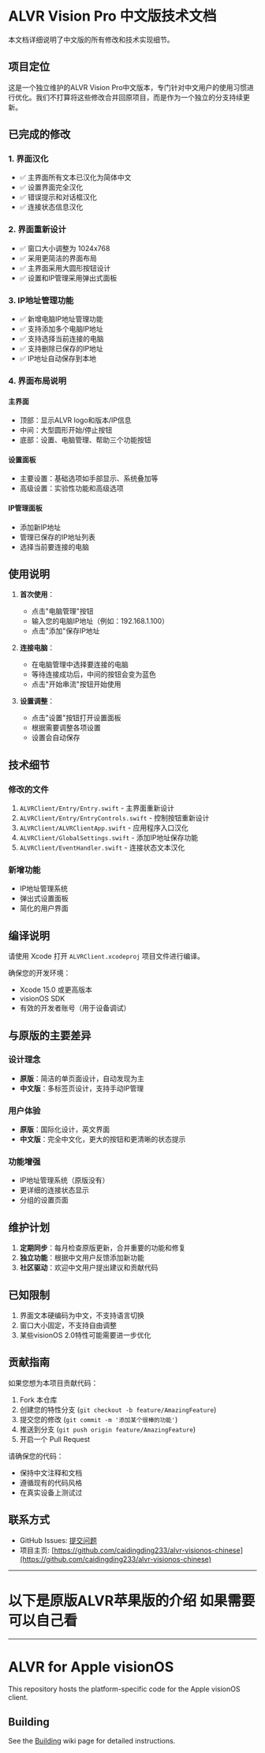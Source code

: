 # ALVR Vision Pro 中文版技术文档

本文档详细说明了中文版的所有修改和技术实现细节。

## 项目定位

这是一个独立维护的ALVR Vision Pro中文版本，专门针对中文用户的使用习惯进行优化。我们不打算将这些修改合并回原项目，而是作为一个独立的分支持续更新。

## 已完成的修改

### 1. 界面汉化
- ✅ 主界面所有文本已汉化为简体中文
- ✅ 设置界面完全汉化
- ✅ 错误提示和对话框汉化
- ✅ 连接状态信息汉化

### 2. 界面重新设计
- ✅ 窗口大小调整为 1024x768
- ✅ 采用更简洁的界面布局
- ✅ 主界面采用大圆形按钮设计
- ✅ 设置和IP管理采用弹出式面板

### 3. IP地址管理功能
- ✅ 新增电脑IP地址管理功能
- ✅ 支持添加多个电脑IP地址
- ✅ 支持选择当前连接的电脑
- ✅ 支持删除已保存的IP地址
- ✅ IP地址自动保存到本地

### 4. 界面布局说明

#### 主界面
- 顶部：显示ALVR logo和版本/IP信息
- 中间：大型圆形开始/停止按钮
- 底部：设置、电脑管理、帮助三个功能按钮

#### 设置面板
- 主要设置：基础选项如手部显示、系统叠加等
- 高级设置：实验性功能和高级选项

#### IP管理面板
- 添加新IP地址
- 管理已保存的IP地址列表
- 选择当前要连接的电脑

## 使用说明

1. **首次使用**：
   - 点击"电脑管理"按钮
   - 输入您的电脑IP地址（例如：192.168.1.100）
   - 点击"添加"保存IP地址

2. **连接电脑**：
   - 在电脑管理中选择要连接的电脑
   - 等待连接成功后，中间的按钮会变为蓝色
   - 点击"开始串流"按钮开始使用

3. **设置调整**：
   - 点击"设置"按钮打开设置面板
   - 根据需要调整各项设置
   - 设置会自动保存

## 技术细节

### 修改的文件
1. `ALVRClient/Entry/Entry.swift` - 主界面重新设计
2. `ALVRClient/Entry/EntryControls.swift` - 控制按钮重新设计
3. `ALVRClient/ALVRClientApp.swift` - 应用程序入口汉化
4. `ALVRClient/GlobalSettings.swift` - 添加IP地址保存功能
5. `ALVRClient/EventHandler.swift` - 连接状态文本汉化

### 新增功能
- IP地址管理系统
- 弹出式设置面板
- 简化的用户界面

## 编译说明

请使用 Xcode 打开 `ALVRClient.xcodeproj` 项目文件进行编译。

确保您的开发环境：
- Xcode 15.0 或更高版本
- visionOS SDK
- 有效的开发者账号（用于设备调试）

## 与原版的主要差异

### 设计理念
- **原版**：简洁的单页面设计，自动发现为主
- **中文版**：多标签页设计，支持手动IP管理

### 用户体验
- **原版**：国际化设计，英文界面
- **中文版**：完全中文化，更大的按钮和更清晰的状态提示

### 功能增强
- IP地址管理系统（原版没有）
- 更详细的连接状态显示
- 分组的设置页面

## 维护计划

1. **定期同步**：每月检查原版更新，合并重要的功能和修复
2. **独立功能**：根据中文用户反馈添加新功能
3. **社区驱动**：欢迎中文用户提出建议和贡献代码

## 已知限制

1. 界面文本硬编码为中文，不支持语言切换
2. 窗口大小固定，不支持自由调整
3. 某些visionOS 2.0特性可能需要进一步优化

## 贡献指南

如果您想为本项目贡献代码：

1. Fork 本仓库
2. 创建您的特性分支 (`git checkout -b feature/AmazingFeature`)
3. 提交您的修改 (`git commit -m '添加某个很棒的功能'`)
4. 推送到分支 (`git push origin feature/AmazingFeature`)
5. 开启一个 Pull Request

请确保您的代码：
- 保持中文注释和文档
- 遵循现有的代码风格
- 在真实设备上测试过

## 联系方式

- GitHub Issues: [提交问题](https://github.com/caidingding233/alvr-visionos-chinese/issues)
- 项目主页: [https://github.com/caidingding233/alvr-visionos-chinese](https://github.com/caidingding233/alvr-visionos-chinese)

---  
# 以下是原版ALVR苹果版的介绍 如果需要可以自己看
---

# ALVR for Apple visionOS

This repository hosts the platform-specific code for the Apple visionOS client.

## Building

See the [Building](https://github.com/alvr-org/alvr-visionos/wiki/Building) wiki page for detailed instructions.
